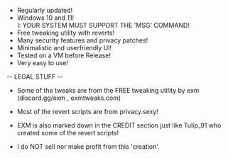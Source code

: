  
* Regularly updated!   
* Windows 10 and 11!   
I: YOUR SYSTEM MUST SUPPORT THE 'MSG' COMMAND!   
* Free tweaking utility with reverts!   
* Many security features and privacy patches!   
* Minimalistic and userfriendly UI!   
* Tested on a VM before Release!   
* Very easy to use!   

-- LEGAL STUFF --   
* Some of the tweaks are from the FREE tweaking utility by exm (discord.gg/exm , exmtweaks.com)
* Most of the revert scripts are from privacy.sexy!   
* EXM is also marked down in the CREDIT section just like Tulip_91 who created some of the revert scripts!

* I do NOT sell nor make profit from this 'creation'.   
